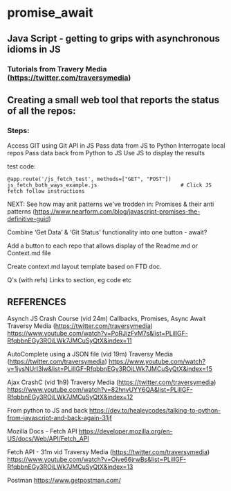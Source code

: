 # promise_await
## Java Script - getting to grips with asynchronous idioms in  JS
### Tutorials from Travery Media (https://twitter.com/traversymedia)


## Creating a small web tool that reports the status of all the repos:
### Steps:
Access GIT using Git API in JS
Pass data from JS to Python
Interrogate local repos
Pass data back from Python to JS
Use JS to display the results

test code:
```
@app.route('/js_fetch_test', methods=["GET", "POST"])
js_fetch_both_ways_example.js                           # Click JS fetch follow instructions
```

NEXT:
See how may anit patterns we've trodden in:
Promises & their anti patterns (https://www.nearform.com/blog/javascript-promises-the-definitive-guid)

Combine ‘Get Data’ & ‘Git Status’ functionality into one button - await?

Add a button to each repo that allows display of the Readme.md or Context.md file

Create context.md layout template based on FTD doc.

Q's (with refs)
Links to section, eg code etc




## REFERENCES
Asynch JS Crash Course (vid 24m) Callbacks, Promises, Async Await Traversy Media (https://twitter.com/traversymedia)
https://www.youtube.com/watch?v=PoRJizFvM7s&list=PLillGF-RfqbbnEGy3ROiLWk7JMCuSyQtX&index=11

AutoComplete using a JSON file (vid 19m) Traversy Media (https://twitter.com/traversymedia)
https://www.youtube.com/watch?v=1iysNUrI3lw&list=PLillGF-RfqbbnEGy3ROiLWk7JMCuSyQtX&index=15

Ajax CrashC (vid 1h9) Traversy Media (https://twitter.com/traversymedia)
https://www.youtube.com/watch?v=82hnvUYY6QA&list=PLillGF-RfqbbnEGy3ROiLWk7JMCuSyQtX&index=12

From python to JS and back
https://dev.to/healeycodes/talking-to-python-from-javascript-and-back-again-31jf

Mozilla Docs - Fetch API
https://developer.mozilla.org/en-US/docs/Web/API/Fetch_API

Fetch API - 31m vid Traversy Media (https://twitter.com/traversymedia)
https://www.youtube.com/watch?v=Oive66jrwBs&list=PLillGF-RfqbbnEGy3ROiLWk7JMCuSyQtX&index=13

Postman
https://www.getpostman.com/
